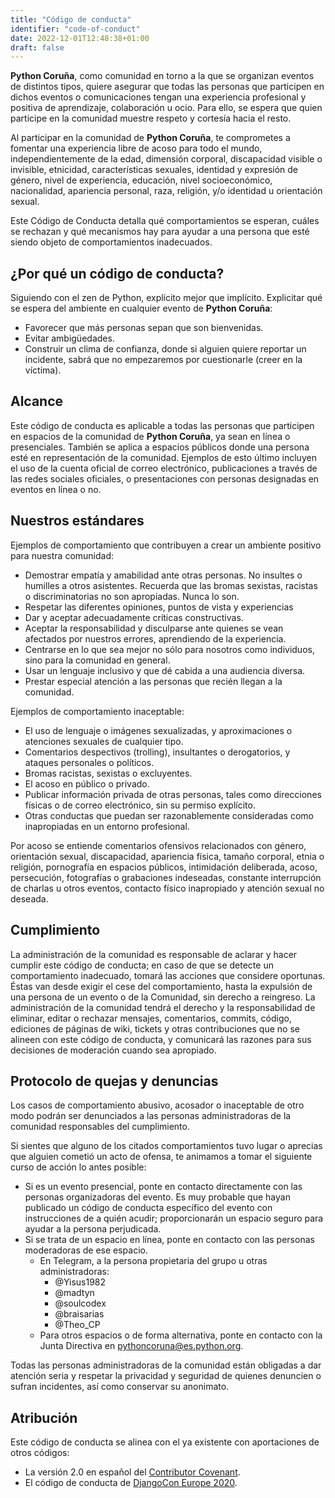 ```yaml
---
title: "Código de conducta"
identifier: "code-of-conduct"
date: 2022-12-01T12:48:38+01:00
draft: false
---
```


**Python Coruña**, como comunidad en torno a la que se organizan eventos de distintos tipos, quiere
asegurar que todas las personas que participen en dichos eventos o comunicaciones tengan una
experiencia profesional y positiva de aprendizaje, colaboración u ocio. Para ello, se espera que
quien participe en la comunidad muestre respeto y cortesía hacia el resto.

Al participar en la comunidad de **Python Coruña**, te comprometes a fomentar una experiencia libre
de acoso para todo el mundo, independientemente de la edad, dimensión corporal, discapacidad visible
o invisible, etnicidad, características sexuales, identidad y expresión de género, nivel de
experiencia, educación, nivel socioeconómico, nacionalidad, apariencia personal, raza, religión,
y/o identidad u orientación sexual.

Este Código de Conducta detalla qué comportamientos se esperan, cuáles se rechazan y qué mecanismos
hay para ayudar a una persona que esté siendo objeto de comportamientos inadecuados.

## ¿Por qué un código de conducta?

Siguiendo con el zen de Python, explícito mejor que implícito. Explicitar qué se espera del ambiente
en cualquier evento de **Python Coruña**:

- Favorecer que más personas sepan que son bienvenidas.
- Evitar ambigüedades.
- Construir un clima de confianza, donde si alguien quiere reportar un incidente, sabrá que no
  empezaremos por cuestionarle (creer en la víctima).

## Alcance

Este código de conducta es aplicable a todas las personas que participen en espacios de la comunidad
de **Python Coruña**, ya sean en línea o presenciales. También se aplica a espacios públicos donde
una persona esté en representación de la comunidad. Ejemplos de esto último incluyen el uso de la
cuenta oficial de correo electrónico, publicaciones a través de las redes sociales oficiales, o
presentaciones con personas designadas en eventos en línea o no.

## Nuestros estándares

Ejemplos de comportamiento que contribuyen a crear un ambiente positivo para nuestra comunidad:

- Demostrar empatía y amabilidad ante otras personas. No insultes o humilles a otros asistentes.
  Recuerda que las bromas sexistas, racistas o discriminatorias no son apropiadas. Nunca lo son.
- Respetar las diferentes opiniones, puntos de vista y experiencias
- Dar y aceptar adecuadamente críticas constructivas.
- Aceptar la responsabilidad y disculparse ante quienes se vean afectados por nuestros errores,
  aprendiendo de la experiencia.
- Centrarse en lo que sea mejor no sólo para nosotros como individuos, sino para la comunidad en
  general.
- Usar un lenguaje inclusivo y que dé cabida a una audiencia diversa.
- Prestar especial atención a las personas que recién llegan a la comunidad.

Ejemplos de comportamiento inaceptable:

- El uso de lenguaje o imágenes sexualizadas, y aproximaciones o atenciones sexuales de cualquier
  tipo.
- Comentarios despectivos (trolling), insultantes o derogatorios, y ataques personales o políticos.
- Bromas racistas, sexistas o excluyentes.
- El acoso en público o privado.
- Publicar información privada de otras personas, tales como direcciones físicas o de correo
  electrónico, sin su permiso explícito.
- Otras conductas que puedan ser razonablemente consideradas como inapropiadas en un entorno
  profesional.

Por acoso se entiende comentarios ofensivos relacionados con género, orientación sexual,
discapacidad, apariencia física, tamaño corporal, etnia o religión, pornografía en espacios
públicos, intimidación deliberada, acoso, persecución, fotografías o grabaciones indeseadas,
constante interrupción de charlas u otros eventos, contacto físico inapropiado y atención sexual no
deseada.

## Cumplimiento

La administración de la comunidad es responsable de aclarar y hacer cumplir este código de conducta;
en caso de que se detecte un comportamiento inadecuado, tomará las acciones que considere oportunas.
Éstas van desde exigir el cese del comportamiento, hasta la expulsión de una persona de un evento o
de la Comunidad, sin derecho a reingreso. La administración de la comunidad tendrá el derecho y la
responsabilidad de eliminar, editar o rechazar mensajes, comentarios, commits, código, ediciones de
páginas de wiki, tickets y otras contribuciones que no se alineen con este código de conducta, y
comunicará las razones para sus decisiones de moderación cuando sea apropiado.

## Protocolo de quejas y denuncias

Los casos de comportamiento abusivo, acosador o inaceptable de otro modo podrán ser denunciados a
las personas administradoras de la comunidad responsables del cumplimiento.

Si sientes que alguno de los citados comportamientos tuvo lugar o aprecias que alguien cometió un acto de ofensa, te animamos a tomar el siguiente curso de acción lo antes posible:

- Si es un evento presencial, ponte en contacto directamente con las personas organizadoras del
  evento. Es muy probable que hayan publicado un código de conducta específico del evento con
  instrucciones de a quién acudir; proporcionarán un espacio seguro para ayudar a la persona perjudicada.
- Si se trata de un espacio en línea, ponte en contacto con las personas moderadoras de ese espacio.
    - En Telegram, a la persona propietaria del grupo u otras administradoras:
      - @Yisus1982
      - @madtyn
      - @soulcodex
      - @braisarias
      - @Theo_CP
    - Para otros espacios o de forma alternativa, ponte en contacto con la Junta Directiva en
      pythoncoruna@es.python.org.

Todas las personas administradoras de la comunidad están obligadas a dar atención seria y respetar la privacidad y 
seguridad de quienes denuncien o sufran incidentes, así como conservar su anonimato.

## Atribución

Este código de conducta se alinea con el ya existente con aportaciones de otros códigos:

- La versión 2.0 en español
  del [Contributor Covenant](https://www.contributor-covenant.org/es/version/2/0/code_of_conduct/ "Contributor Covenant").
- El código de conducta
  de [DjangoCon Europe 2020](https://2020.djangocon.eu/conduct/code_of_conduct/ "DjangoCon Europe 2020").
